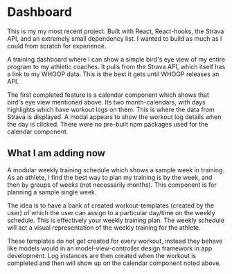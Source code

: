  # Dashboard
This is my my most recent project.
Built with React, React-hooks, the Strava API, and an extremely small dependency list. I wanted to build as much as I could from scratch for experience. 

A training dashboard where I can show a simple bird's eye view of my entire program to my athletic coaches. 
It pulls from the Strava API, which itself has a link to my WHOOP data. This is the best it gets until WHOOP releases an API. 

The first completed feature is a calendar component which shows that bird's eye view mentioned above. 
Its two month-calendars, with days highlights which have workout logs on them. This is where the data from Strava is displayed.
A modal appears to show the workout log details when the day is clicked. 
There were no pre-built npm packages used for the calendar component.  

## What I am adding now
A modular weekly training schedule which shows a sample week in training.
As an athlete, I find the best way to plan my training is by the week, and then by groups of weeks (not necessarily months). This component is for planning a sample single week. 

The idea is to have a bank of created workout-templates (created by the user) of which the user can assign to a particular day/time on the weekly schedule. 
This is effectively your weekly training plan. The weekly schedule will act a visual representation of the weekly training for the athlete.

These templates do not get created for every workout, instead they behave like models would in an model-view-controller design framework in app development. Log instances are then created when the workout is completed and then will show up on the calendar component noted above. 